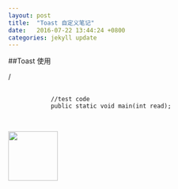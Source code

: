 ```yaml
---
layout: post
title:  "Toast 自定义笔记"
date:   2016-07-22 13:44:24 +0800
categories: jekyll update
---
```


##Toast 使用
<p>/
    <pre>
        <code>
            //test code
            public static void main(int read);
        </code>
    </pre>
</p>
<img src="/Users/Home/Documents/GxBlog/img/img_header.png" width="100" height="100">

